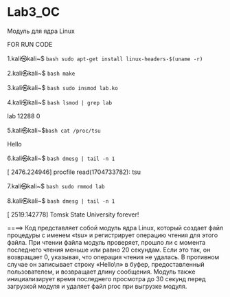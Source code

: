 # Lab3_OC
Модуль для ядра Linux

FOR RUN CODE

1.kali㉿kali~$ ```bash
        sudo apt-get install linux-headers-$(uname -r)
    ``` 

2.kali㉿kali~$  ```bash
         make 
    ``` 

3.kali㉿kali~$  ```bash
       sudo insmod lab.ko
    ``` 

4.kali㉿kali~$ ```bash
          lsmod | grep lab
    ```

lab               12288  0 

5.kali㉿kali~$```bash
           cat /proc/tsu
    ```

Hello  

6.kali㉿kali~$ ```bash
           dmesg | tail -n 1
    ``` 

[ 2476.224946] procfile read(1704733782): tsu

7.kali㉿kali~$ ```bash
          sudo rmmod lab
    ``` 

8.kali㉿kali~$ ```bash
           dmesg | tail -n 1 
    ``` 

[ 2519.142778] Tomsk State University forever!

====> Код представляет собой модуль ядра Linux, который создает файл процедуры с именем «tsu» и регистрирует операцию чтения для этого файла. При чтении файла модуль проверяет, прошло ли с момента последнего чтения меньше или равно 20 секундам. Если это так, он возвращает 0, указывая, что операция чтения не удалась. В противном случае он записывает строку «Hello\n» в буфер, предоставленный пользователем, и возвращает длину сообщения. Модуль также инициализирует время последнего просмотра до 30 секунд перед загрузкой модуля и удаляет файл proc при выгрузке модуля.
